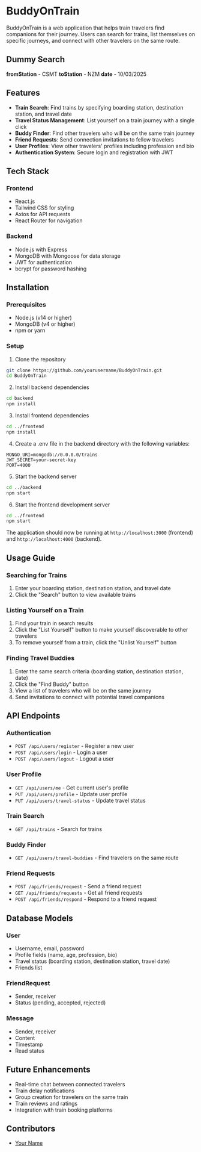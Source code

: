 # BuddyOnTrain

BuddyOnTrain is a web application that helps train travelers find companions for their journey. Users can search for trains, list themselves on specific journeys, and connect with other travelers on the same route.

## Dummy Search

**fromStation** - CSMT
**toStation** - NZM
**date** - 10/03/2025

## Features

- **Train Search**: Find trains by specifying boarding station, destination station, and travel date
- **Travel Status Management**: List yourself on a train journey with a single click
- **Buddy Finder**: Find other travelers who will be on the same train journey
- **Friend Requests**: Send connection invitations to fellow travelers
- **User Profiles**: View other travelers' profiles including profession and bio
- **Authentication System**: Secure login and registration with JWT

## Tech Stack

### Frontend
- React.js
- Tailwind CSS for styling
- Axios for API requests
- React Router for navigation

### Backend
- Node.js with Express
- MongoDB with Mongoose for data storage
- JWT for authentication
- bcrypt for password hashing

## Installation

### Prerequisites
- Node.js (v14 or higher)
- MongoDB (v4 or higher)
- npm or yarn

### Setup

1. Clone the repository
```bash
git clone https://github.com/yourusername/BuddyOnTrain.git
cd BuddyOnTrain
```

2. Install backend dependencies
```bash
cd backend
npm install
```

3. Install frontend dependencies
```bash
cd ../frontend
npm install
```

4. Create a .env file in the backend directory with the following variables:
```
MONGO_URI=mongodb://0.0.0.0/trains
JWT_SECRET=your-secret-key
PORT=4000
```

5. Start the backend server
```bash
cd ../backend
npm start
```

6. Start the frontend development server
```bash
cd ../frontend
npm start
```

The application should now be running at `http://localhost:3000` (frontend) and `http://localhost:4000` (backend).

## Usage Guide

### Searching for Trains
1. Enter your boarding station, destination station, and travel date
2. Click the "Search" button to view available trains

### Listing Yourself on a Train
1. Find your train in search results
2. Click the "List Yourself" button to make yourself discoverable to other travelers
3. To remove yourself from a train, click the "Unlist Yourself" button

### Finding Travel Buddies
1. Enter the same search criteria (boarding station, destination station, date)
2. Click the "Find Buddy" button
3. View a list of travelers who will be on the same journey
4. Send invitations to connect with potential travel companions

## API Endpoints

### Authentication
- `POST /api/users/register` - Register a new user
- `POST /api/users/login` - Login a user
- `POST /api/users/logout` - Logout a user

### User Profile
- `GET /api/users/me` - Get current user's profile
- `PUT /api/users/profile` - Update user profile
- `PUT /api/users/travel-status` - Update travel status

### Train Search
- `GET /api/trains` - Search for trains

### Buddy Finder
- `GET /api/users/travel-buddies` - Find travelers on the same route

### Friend Requests
- `POST /api/friends/request` - Send a friend request
- `GET /api/friends/requests` - Get all friend requests
- `POST /api/friends/respond` - Respond to a friend request

## Database Models

### User
- Username, email, password
- Profile fields (name, age, profession, bio)
- Travel status (boarding station, destination station, travel date)
- Friends list

### FriendRequest
- Sender, receiver
- Status (pending, accepted, rejected)

### Message
- Sender, receiver
- Content
- Timestamp
- Read status

## Future Enhancements

- Real-time chat between connected travelers
- Train delay notifications
- Group creation for travelers on the same train
- Train reviews and ratings
- Integration with train booking platforms

## Contributors
- [Your Name](https://github.com/yourusername) 
